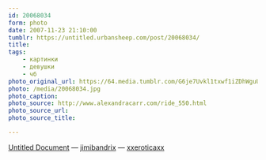 ```yaml
---
id: 20068034
form: photo
date: 2007-11-23 21:10:00
tumblr: https://untitled.urbansheep.com/post/20068034/
title:
tags:
    - картинки
    - девушки
    - чб
photo_original_url: https://64.media.tumblr.com/G6je7Uvkl1txwf1iZDhWguUO_400.jpg
photo: /media/20068034.jpg
photo_caption: 
photo_source: http://www.alexandracarr.com/ride_550.html
photo_source_url:
photo_source_title:

---
```


<p><a href="http://www.alexandracarr.com/ride_550.html">Untitled Document</a> — <a href="http://jimibandrix.tumblr.com/">jimibandrix</a> — <a href="http://xxeroticaxx.tumblr.com/">xxeroticaxx</a></p>
